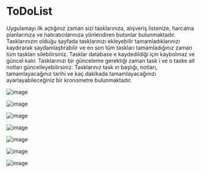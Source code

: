# ToDoList

Uygulamayı ilk açtığınız zaman sizi tasklarınıza, alışveriş listenize, harcama planlarınıza ve hatıratıcılarınıza yönlendiren butonlar bulunmaktadır.
Tasklarınızın olduğu sayfada tasklarınızı ekleyebilir tamamladıklarınızı kaydırarak saydamlaştırabilir ve en son tüm taskları tamamladığınız zaman tüm taskları silebilirsiniz.
Tasklar database e kaydedildiği için kaybolmaz ve güncel kalır.
Tasklarınızı bir günceleme gerektiği zaman task i ve o taske ait notları güncelleyebilirsiniz.
Tasklarınız task ın başlığı, notları, tamamlayacağınız tarihi ve kaç dakikada tamamlayacağınızı ayarlayabileceğiniz bir kronometre bulunmaktadır. 

![image](https://github.com/aliahmetbme/ToDoList/assets/110021045/dca9bd2f-c009-4ef6-a897-536d27f45ff0)



![image](https://github.com/aliahmetbme/ToDoList/assets/110021045/f0b871b5-df68-46c4-9d05-f5f5c4789b9c)

![image](https://github.com/aliahmetbme/ToDoList/assets/110021045/4629d688-e1a0-4b0e-ba83-29d3ebfe8c22)

![image](https://github.com/aliahmetbme/ToDoList/assets/110021045/0d2bdd6b-aaa7-4cc0-8912-0df89b66daeb)

![image](https://github.com/aliahmetbme/ToDoList/assets/110021045/0dfe833f-ed79-4328-95f3-2a746f014102)

![image](https://github.com/aliahmetbme/ToDoList/assets/110021045/429ace01-2bf0-436f-8a5e-f14d1af32989)

![image](https://github.com/aliahmetbme/ToDoList/assets/110021045/633624b5-bb20-48b0-81f3-8eb6d46286a3)












